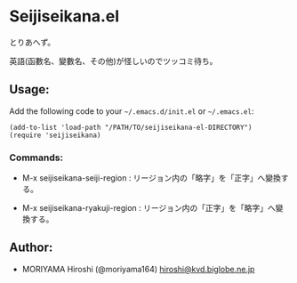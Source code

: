 # Seijiseikana.el  <!-- -*- mode: markdown; coding: utf-8 -*- -->

とりあへず。

英語(函數名、變數名、その他)が怪しいのでツッコミ待ち。

## Usage:

Add the following code to your `~/.emacs.d/init.el` or `~/.emacs.el`:

    (add-to-list 'load-path "/PATH/TO/seijiseikana-el-DIRECTORY")
    (require 'seijiseikana)

### Commands:

  - M-x seijiseikana-seiji-region : リージョン内の「略字」を「正字」へ變換する。

  - M-x seijiseikana-ryakuji-region : リージョン内の「正字」を「略字」へ變換する。

## Author:

  - MORIYAMA Hiroshi (@moriyama164) <hiroshi@kvd.biglobe.ne.jp>
